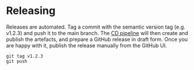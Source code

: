 # Releasing

Releases are automated. Tag a commit with the semantic version tag (e.g. v1.2.3) and push it to the main branch.
The [CD pipeline](../.github/workflows/cd.yaml) will then create and publish the artefacts, and prepare a GitHub release
in draft form. Once you are happy with it, publish the release manually from the GitHub UI.

```terminal
git tag v1.2.3
git push
```
